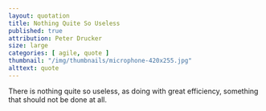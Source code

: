 ```yaml
---
layout: quotation
title: Nothing Quite So Useless
published: true
attribution: Peter Drucker
size: large
categories: [ agile, quote ]
thumbnail: "/img/thumbnails/microphone-420x255.jpg"
alttext: quote
---
```


There is nothing quite so useless, as doing with great efficiency, something that should not be done at all.
